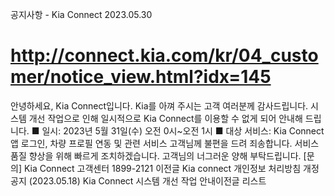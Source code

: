 공지사항 - Kia Connect
2023.05.30
# http://connect.kia.com/kr/04_customer/notice_view.html?idx=145
안녕하세요, Kia Connect입니다.
Kia를 아껴 주시는 고객 여러분께 감사드립니다.
시스템 개선 작업으로 인해 일시적으로 Kia Connect를 이용할 수 없게 되어 안내해 드립니다.
■ 일시: 2023년 5월 31일(수) 오전 0시~오전 1시
■ 대상 서비스: Kia Connect 앱 로그인, 차량 프로필 연동 및 관련 서비스
고객님께 불편을 드려 죄송합니다.
서비스 품질 향상을 위해 빠르게 조치하겠습니다. 고객님의 너그러운 양해 부탁드립니다.
[문의] Kia Connect 고객센터 1899-2121
이전글 Kia connect 개인정보 처리방침 개정 공지 (2023.05.18)
Kia Connect 시스템 개선 작업 안내이전글
리스트